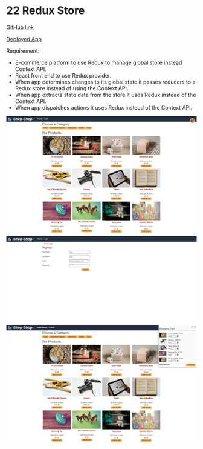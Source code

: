 # 22 Redux Store

[GitHub link](https://github.com/djony88/22_Redux_Store)

[Deployed App](https://agile-depths-15452.herokuapp.com/)


Requirement:

* E-commerce platform to use Redux to manage global store instead Context API.
* React front end to use Redux provider.
* When app determines changes to its global state it passes reducers to a Redux store instead of using the Context API.
* When app extracts state data from the store it uses Redux instead of the Context API.
* When app dispatches actions it uses Redux instead of the Context API.

![Screenshoot](client\public\img\1.png)
![Screenshoot](client\public\img\2.png)
![Screenshoot](client\public\img\3.png)
